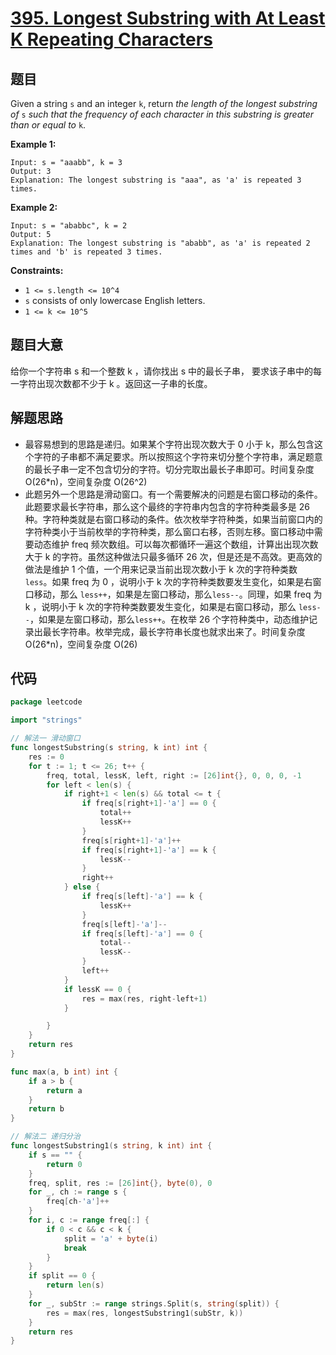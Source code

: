 # [395. Longest Substring with At Least K Repeating Characters](https://leetcode.com/problems/longest-substring-with-at-least-k-repeating-characters/)


## 题目

Given a string `s` and an integer `k`, return *the length of the longest substring of* `s` *such that the frequency of each character in this substring is greater than or equal to* `k`.

**Example 1:**

```
Input: s = "aaabb", k = 3
Output: 3
Explanation: The longest substring is "aaa", as 'a' is repeated 3 times.
```

**Example 2:**

```
Input: s = "ababbc", k = 2
Output: 5
Explanation: The longest substring is "ababb", as 'a' is repeated 2 times and 'b' is repeated 3 times.
```

**Constraints:**

- `1 <= s.length <= 10^4`
- `s` consists of only lowercase English letters.
- `1 <= k <= 10^5`

## 题目大意

给你一个字符串 s 和一个整数 k ，请你找出 s 中的最长子串， 要求该子串中的每一字符出现次数都不少于 k 。返回这一子串的长度。

## 解题思路

- 最容易想到的思路是递归。如果某个字符出现次数大于 0 小于 k，那么包含这个字符的子串都不满足要求。所以按照这个字符来切分整个字符串，满足题意的最长子串一定不包含切分的字符。切分完取出最长子串即可。时间复杂度 O(26*n)，空间复杂度 O(26^2)
- 此题另外一个思路是滑动窗口。有一个需要解决的问题是右窗口移动的条件。此题要求最长字符串，那么这个最终的字符串内包含的字符种类最多是 26 种。字符种类就是右窗口移动的条件。依次枚举字符种类，如果当前窗口内的字符种类小于当前枚举的字符种类，那么窗口右移，否则左移。窗口移动中需要动态维护 freq 频次数组。可以每次都循环一遍这个数组，计算出出现次数大于 k 的字符。虽然这种做法只最多循环 26 次，但是还是不高效。更高效的做法是维护 1 个值，一个用来记录当前出现次数小于 k 次的字符种类数 `less`。如果 freq 为 0 ，说明小于 k 次的字符种类数要发生变化，如果是右窗口移动，那么 `less++`，如果是左窗口移动，那么`less--`。同理，如果 freq 为 k ，说明小于 k 次的字符种类数要发生变化，如果是右窗口移动，那么 `less--`，如果是左窗口移动，那么`less++`。在枚举 26 个字符种类中，动态维护记录出最长字符串。枚举完成，最长字符串长度也就求出来了。时间复杂度 O(26*n)，空间复杂度 O(26)

## 代码

```go
package leetcode

import "strings"

// 解法一 滑动窗口
func longestSubstring(s string, k int) int {
    res := 0
    for t := 1; t <= 26; t++ {
        freq, total, lessK, left, right := [26]int{}, 0, 0, 0, -1
        for left < len(s) {
            if right+1 < len(s) && total <= t {
                if freq[s[right+1]-'a'] == 0 {
                    total++
                    lessK++
                }
                freq[s[right+1]-'a']++
                if freq[s[right+1]-'a'] == k {
                    lessK--
                }
                right++
            } else {
                if freq[s[left]-'a'] == k {
                    lessK++
                }
                freq[s[left]-'a']--
                if freq[s[left]-'a'] == 0 {
                    total--
                    lessK--
                }
                left++
            }
            if lessK == 0 {
                res = max(res, right-left+1)
            }

        }
    }
    return res
}

func max(a, b int) int {
    if a > b {
        return a
    }
    return b
}

// 解法二 递归分治
func longestSubstring1(s string, k int) int {
    if s == "" {
        return 0
    }
    freq, split, res := [26]int{}, byte(0), 0
    for _, ch := range s {
        freq[ch-'a']++
    }
    for i, c := range freq[:] {
        if 0 < c && c < k {
            split = 'a' + byte(i)
            break
        }
    }
    if split == 0 {
        return len(s)
    }
    for _, subStr := range strings.Split(s, string(split)) {
        res = max(res, longestSubstring1(subStr, k))
    }
    return res
}
```